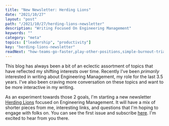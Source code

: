 ```yaml
---
title: "New Newsletter: Herding Lions"
date: "2021/10/27"
layout: "post"
path: "/2021/10/27/herding-lions-newsletter"
description: "Writing Focused On Engineering Management"
keywords: ""
category: "meta"
topics: ["leadership", "productivity"]
key: "herding-lions-newsletter"
readNext: "how-teams-go-faster,play-other-positions,simple-burnout-triage"
---
```


This blog has always been a bit of an eclectic assortment of topics that have reflected my shifting interests over time.  Recently I've been *primarily* interested in writing about Engineering Management, my role for the last 3.5 years.  I've also been craving more conversation on these topics and want to be more interactive in my writing. 

As an experiment towards those 2 goals, I'm starting a new newsletter [Herding Lions](https://www.getrevue.co/profile/herdinglions) focused on Engineering Management.  It will have a mix of shorter pieces from me, interesting links, and questions that I'm hoping to engage with folks on.  You can see the first issue and subscribe [here](https://www.getrevue.co/profile/herdinglions/issues/herding-lions-1-team-output-is-the-smallest-unit-of-productivity-828140).  I'm excited to hear from you there.